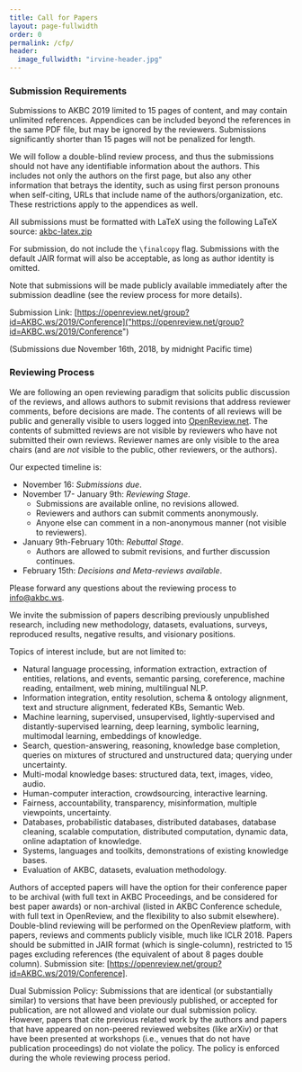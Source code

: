 ```yaml
---
title: Call for Papers
layout: page-fullwidth
order: 0
permalink: /cfp/
header:
  image_fullwidth: "irvine-header.jpg"
---
```


### Submission Requirements

Submissions to AKBC 2019 limited to 15 pages of content, and may contain unlimited references. Appendices can be included beyond the references in the same PDF file, but may be ignored by the reviewers. Submissions significantly shorter than 15 pages will not be penalized for length.

We will follow a double-blind review process, and thus the submissions should not have any identifiable information about the authors. This includes not only the authors on the first page, but also any other information that betrays the identity, such as using first person pronouns when self-citing, URLs that include name of the authors/organization, etc. These restrictions apply to the appendices as well.

All submissions must be formatted with LaTeX using the following LaTeX source: [akbc-latex.zip](https://github.com/akbc-conference/style-files/blob/master/akbc-latex.zip?raw=true)

For submission, do not include the `\finalcopy` flag. Submissions with the default JAIR format will also be acceptable, as long as author identity is omitted.

Note that submissions will be made publicly available immediately after the submission deadline (see the review process for more details).

Submission Link: [https://openreview.net/group?id=AKBC.ws/2019/Conference]("https://openreview.net/group?id=AKBC.ws/2019/Conference")

(Submissions due November 16th, 2018, by midnight Pacific time)

### Reviewing Process

We are following an open reviewing paradigm that solicits public discussion of the reviews, and allows authors to submit revisions that address reviewer comments, before decisions are made.
The contents of all reviews will be public and generally visible to users logged into <a href="https://www.openreview.net">OpenReview.net</a>. The contents of submitted reviews are not visible by reviewers who have not submitted their own reviews. Reviewer names are only visible to the area chairs (and are _not_ visible to the public, other reviewers, or the authors).

Our expected timeline is:

- November 16: _Submissions due_.
- November 17- January 9th: _Reviewing Stage_.
  - Submissions are available online, no revisions allowed.
  - Reviewers and authors can submit comments anonymously.
  - Anyone else can comment in a non-anonymous manner (not visible to reviewers).
- January 9th-February 10th: _Rebuttal Stage_.
  - Authors are allowed to submit revisions, and further discussion continues.
- February 15th: _Decisions and Meta-reviews available_.

Please forward any questions about the reviewing process to [info@akbc.ws](mailto:info@akbc.ws).

We invite the submission of papers describing previously unpublished research, including new methodology, datasets, evaluations, surveys, reproduced results, negative results, and visionary positions.

Topics of interest include, but are not limited to:

- Natural language processing, information extraction, extraction of entities, relations, and events, semantic parsing, coreference, machine reading, entailment, web mining, multilingual NLP.
- Information integration, entity resolution, schema & ontology alignment, text and structure alignment, federated KBs, Semantic Web.
- Machine learning, supervised, unsupervised, lightly-supervised and distantly-supervised learning, deep learning, symbolic learning, multimodal learning, embeddings of knowledge.
- Search, question-answering, reasoning, knowledge base completion, queries on mixtures of structured and unstructured data; querying under uncertainty.
- Multi-modal knowledge bases: structured data, text, images, video, audio.
- Human-computer interaction, crowdsourcing, interactive learning.
- Fairness, accountability, transparency, misinformation, multiple viewpoints, uncertainty.
- Databases, probabilistic databases, distributed databases, database cleaning, scalable computation, distributed computation, dynamic data, online adaptation of knowledge.
- Systems, languages and toolkits, demonstrations of existing knowledge bases.
- Evaluation of AKBC, datasets, evaluation methodology.

Authors of accepted papers will have the option for their conference paper to be archival (with full text in AKBC Proceedings, and be considered for best paper awards) or non-archival (listed in AKBC Conference schedule, with full text in OpenReview, and the flexibility to also submit elsewhere). Double-blind reviewing will be performed on the OpenReview platform, with papers, reviews and comments publicly visible, much like ICLR 2018.
Papers should be submitted in JAIR format (which is single-column), restricted to 15 pages excluding references (the equivalent of about 8 pages double column). Submission site: [https://openreview.net/group?id=AKBC.ws/2019/Conference].

Dual Submission Policy: Submissions that are identical (or substantially similar) to versions that have been previously published, or accepted for publication, are not allowed and violate our dual submission policy. However, papers that cite previous related work by the authors and papers that have appeared on non-peered reviewed websites (like arXiv) or that have been presented at workshops (i.e., venues that do not have publication proceedings) do not violate the policy. The policy is enforced during the whole reviewing process period.
